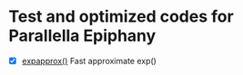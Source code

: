 # Test and optimized codes for Parallella Epiphany

* [x] [expapprox()](math_exp) Fast approximate exp()
